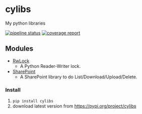 # cylibs

My python libraries

[![pipeline status](https://gitlab.com/chihyinglin/cylibs/badges/main/pipeline.svg)](https://gitlab.com/chihyinglin/cylibs/-/commits/main)
[![coverage report](https://gitlab.com/chihyinglin/cylibs/badges/main/coverage.svg)](https://gitlab.com/chihyinglin/cylibs/-/commits/main)

## Modules
- [RwLock](https://gitlab.com/chihyinglin/cylibs/-/blob/main/doc/RwLock.md)
  - A Python Reader-Writer lock.
- [SharePoint](https://gitlab.com/chihyinglin/cylibs/-/blob/main/doc/SharePoint.md)
  - A SharePoint library to do List/Download/Upload/Delete.

### Install
1. `pip install cylibs`
2. download latest version from https://pypi.org/project/cylibs
